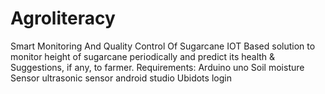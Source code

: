 # Agroliteracy
Smart Monitoring And Quality Control Of Sugarcane
IOT Based solution to monitor height of sugarcane periodically and predict its health & Suggestions, if any, to farmer. 
Requirements:
Arduino uno
Soil moisture Sensor
ultrasonic sensor
android studio
Ubidots login
